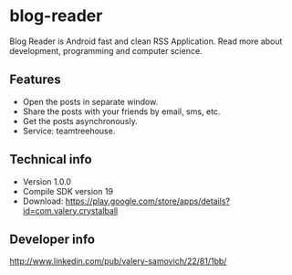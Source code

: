 blog-reader
===========

Blog Reader is Android fast and clean RSS Application. Read more about development, programming and computer science.

Features
--------

- Open the posts in separate window.
- Share the posts with your friends by email, sms, etc.
- Get the posts asynchronously.
- Service: teamtreehouse.

Technical info
--------------
- Version 1.0.0
- Compile SDK version 19
- Download: https://play.google.com/store/apps/details?id=com.valery.crystalball


Developer info
--------------
http://www.linkedin.com/pub/valery-samovich/22/81/1bb/
